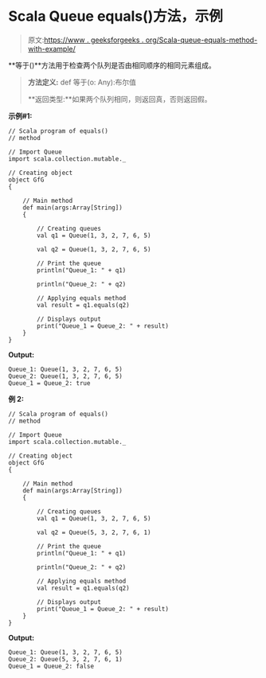 # Scala Queue equals()方法，示例

> 原文:[https://www . geeksforgeeks . org/Scala-queue-equals-method-with-example/](https://www.geeksforgeeks.org/scala-queue-equals-method-with-example/)

**等于()**方法用于检查两个队列是否由相同顺序的相同元素组成。

> **方法定义:** def 等于(o: Any):布尔值
> 
> **返回类型:**如果两个队列相同，则返回真，否则返回假。

**示例#1:**

```
// Scala program of equals() 
// method 

// Import Queue  
import scala.collection.mutable._

// Creating object 
object GfG 
{ 

    // Main method 
    def main(args:Array[String]) 
    { 

        // Creating queues 
        val q1 = Queue(1, 3, 2, 7, 6, 5) 

        val q2 = Queue(1, 3, 2, 7, 6, 5) 

        // Print the queue
        println("Queue_1: " + q1)

        println("Queue_2: " + q2)

        // Applying equals method 
        val result = q1.equals(q2) 

        // Displays output 
        print("Queue_1 = Queue_2: " + result)
    } 
} 
```

**Output:**

```
Queue_1: Queue(1, 3, 2, 7, 6, 5)
Queue_2: Queue(1, 3, 2, 7, 6, 5)
Queue_1 = Queue_2: true

```

**例 2:**

```
// Scala program of equals() 
// method 

// Import Queue  
import scala.collection.mutable._

// Creating object 
object GfG 
{ 

    // Main method 
    def main(args:Array[String]) 
    { 

        // Creating queues 
        val q1 = Queue(1, 3, 2, 7, 6, 5) 

        val q2 = Queue(5, 3, 2, 7, 6, 1) 

        // Print the queue
        println("Queue_1: " + q1)

        println("Queue_2: " + q2)

        // Applying equals method 
        val result = q1.equals(q2) 

        // Displays output 
        print("Queue_1 = Queue_2: " + result)
    } 
} 
```

**Output:**

```
Queue_1: Queue(1, 3, 2, 7, 6, 5)
Queue_2: Queue(5, 3, 2, 7, 6, 1)
Queue_1 = Queue_2: false

```
